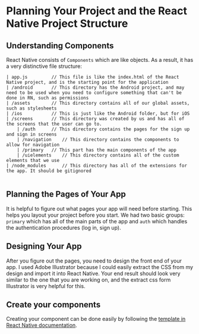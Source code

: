 # Planning Your Project and the React Native Project Structure

## Understanding Components

React Native consists of `Components` which are like objects. As a result, it has a very distinctive file structure: 

```
| app.js  		 // This file is like the index.html of the React Native project, and is the starting point for the application
| /android		 // This directory has the Android project, and may need to be used when you need to configure something that can't be done in RN, such as permissions
| /assets  		 // This directory contains all of our global assets, such as stylesheets
| /ios    		 // This is just like the Android folder, but for iOS 
| /screens		 // This directory was created by us and has all of the screens that the user can go to.
	| /auth 	 // This directory contains the pages for the sign up and sign in screens
	| /navigation	 // This directory contains the components to allow for navigation
	| /primary	 // This part has the main components of the app
	| /uielements	 // This directory contains all of the custom elements that we use
| /node_modules 	 // This directory has all of the extensions for the app. It should be gitignored


```

## Planning the Pages of Your App

It is helpful to figure out what pages your app will need before starting. This helps you layout your project before you start. We had two basic groups: `primary` which has all of the main parts of the app and `auth` which handles the authentication procedures (log in, sign up).

## Designing Your App

After you figure out the pages, you need to design the front end of your app. I used Adobe Illustrator because I could easily extract the CSS from my design and import it into React Native. Your end result should look very similar to the one that you are working on, and the extract css form Illustrator is very helpful for this.

## Create your components

Creating your component can be done easily by following the [template in React Native documentation](https://facebook.github.io/react-native/docs/tutorial). 
